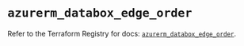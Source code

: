 # `azurerm_databox_edge_order`

Refer to the Terraform Registry for docs: [`azurerm_databox_edge_order`](https://registry.terraform.io/providers/hashicorp/azurerm/3.111.0/docs/resources/databox_edge_order).
